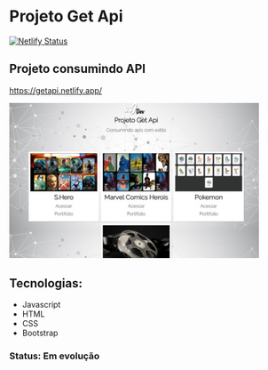 # Projeto Get Api

[![Netlify Status](https://api.netlify.com/api/v1/badges/0903d689-6a7a-4935-9547-cedd0dad6846/deploy-status)](https://app.netlify.com/sites/getapi/deploys)
## Projeto consumindo API

<a href="https://getapi.netlify.app/">https://getapi.netlify.app/</a>

<img src="./img/getapi.jpg" style="width: 450px"/>

## Tecnologias:

* Javascript
* HTML
* CSS
* Bootstrap

### Status: Em evolução
